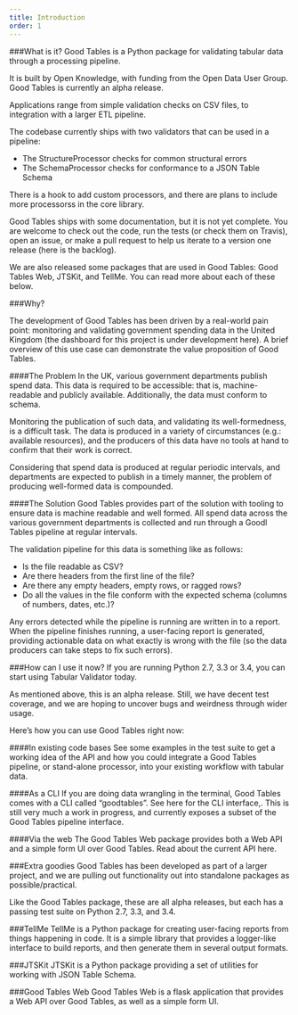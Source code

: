 ```yaml
---
title: Introduction
order: 1
---
```


###What is it?
Good Tables is a Python package for validating tabular data through a processing pipeline.

It is built by Open Knowledge, with funding from the Open Data User Group. Good Tables is currently an alpha release.

Applications range from simple validation checks on CSV files, to integration with a larger ETL pipeline.

The codebase currently ships with two validators that can be used in a pipeline:

 * The StructureProcessor checks for common structural errors
 * The SchemaProcessor checks for conformance to a JSON Table Schema

There is a hook to add custom processors, and there are plans to include more processorss in the core library.

Good Tables ships with some documentation, but it is not yet complete. You are welcome to check out the code, run the tests (or check them on Travis), open an issue, or make a pull request to help us iterate to a version one release (here is the backlog).

We are also released some packages that are used in Good Tables: Good Tables Web, JTSKit, and TellMe. You can read more about each of these below.

###Why?

The development of Good Tables has been driven by a real-world pain point: monitoring and validating government spending data in the United Kingdom (the dashboard for this project is under development here). A brief overview of this use case can demonstrate the value proposition of Good Tables.

####The Problem
In the UK, various government departments publish spend data. This data is required to be accessible: that is, machine-readable and publicly available. Additionally, the data must conform to schema.

Monitoring the publication of such data, and validating its well-formedness, is a difficult task. The data is produced in a variety of circumstances (e.g.: available resources), and the producers of this data have no tools at hand to confirm that their work is correct.

Considering that spend data is produced at regular periodic intervals, and departments are expected to publish in a timely manner, the problem of producing well-formed data is compounded.

####The Solution
Good Tables provides part of the solution with tooling to ensure data is machine readable and well formed. All spend data across the various government departments is collected and run through a Goodl Tables pipeline at regular intervals.

The validation pipeline for this data is something like as follows:

 * Is the file readable as CSV?
 * Are there headers from the first line of the file?
 * Are there any empty headers, empty rows, or ragged rows?
 * Do all the values in the file conform with the expected schema (columns of numbers, dates, etc.)?

Any errors detected while the pipeline is running are written in to a report. When the pipeline finishes running, a user-facing report is generated, providing actionable data on what exactly is wrong with the file (so the data producers can take steps to fix such errors).

###How can I use it now?
If you are running Python 2.7, 3.3 or 3.4, you can start using Tabular Validator today.

As mentioned above, this is an alpha release. Still, we have decent test coverage, and we are hoping to uncover bugs and weirdness through wider usage.

Here’s how you can use Good Tables right now:

####In existing code bases
See some examples in the test suite to get a working idea of the API and how you could integrate a Good Tables pipeline, or stand-alone processor, into your existing workflow with tabular data.

####As a CLI
If you are doing data wrangling in the terminal, Good Tables comes with a CLI called “goodtables”. See here for the CLI interface,. This is still very much a work in progress, and currently exposes a subset of the Good Tables pipeline interface.

####Via the web
The Good Tables Web package provides both a Web API and a simple form UI over Good Tables. Read about the current API here.

###Extra goodies
Good Tables has been developed as part of a larger project, and we are pulling out functionality out into standalone packages as possible/practical.

Like the Good Tables package, these are all alpha releases, but each has a passing test suite on Python 2.7, 3.3, and 3.4.

###TellMe
TellMe is a Python package for creating user-facing reports from things happening in code. It is a simple library that provides a logger-like interface to build reports, and then generate them in several output formats.

###JTSKit
JTSKit is a Python package providing a set of utilities for working with JSON Table Schema.

###Good Tables Web
Good Tables Web is a flask application that provides a Web API over Good Tables, as well as a simple form UI.
